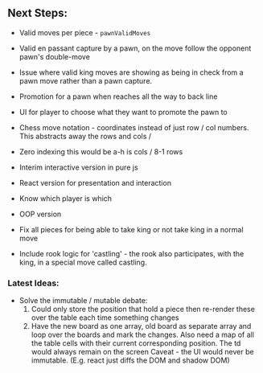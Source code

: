 ## Next Steps:

-   Valid moves per piece - `pawnValidMoves`
-   Valid en passant capture by a pawn, on the move follow the opponent pawn's double-move
-   Issue where valid king moves are showing as being in check from a pawn move rather than a pawn capture.

-   Promotion for a pawn when reaches all the way to back line
-   UI for player to choose what they want to promote the pawn to

-   Chess move notation - coordinates instead of just row / col numbers. This abstracts away the rows and cols /
-   Zero indexing this would be a-h is cols / 8-1 rows
-   Interim interactive version in pure js
-   React version for presentation and interaction
-   Know which player is which

-   OOP version

-   Fix all pieces for being able to take king or not take king in a normal move
-   Include rook logic for 'castling' - the rook also participates, with the king, in a special move called castling.

### Latest Ideas:

-   Solve the immutable / mutable debate:
    1. Could only store the position that hold a piece then re-render these over the table each time something changes
    2. Have the new board as one array, old board as separate array and loop over the boards and mark the changes.
       Also need a map of all the table cells with their current corresponding position.
       The td would always remain on the screen
    Caveat - the UI would never be immutable. (E.g. react just diffs the DOM and shadow DOM)
